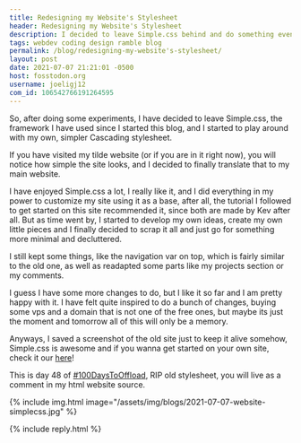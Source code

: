 ```yaml
---
title: Redesigning my Website's Stylesheet
header: Redesigning my Website's Stylesheet
description: I decided to leave Simple.css behind and do something even simpler, debloated and still elegant
tags: webdev coding design ramble blog
permalink: /blog/redesigning-my-website's-stylesheet/
layout: post
date: 2021-07-07 21:21:01 -0500
host: fosstodon.org
username: joeligj12
com_id: 106542766191264595
---
```


So, after doing some experiments, I have decided to leave Simple.css, the framework I have used since I started this blog, and I started to play around with my own, simpler Cascading stylesheet.

If you have visited my tilde website (or if you are in it right now), you will notice how simple the site looks, and I decided to finally translate that to my main website.

I have enjoyed Simple.css a lot, I really like it, and I did everything in my power to customize my site using it as a base, after all, the tutorial I followed to get started on this site recommended it, since both are made by Kev after all. But as time went by, I started to develop my own ideas, create my own little pieces and I finally decided to scrap it all and just go for something more minimal and decluttered.

I still kept some things, like the navigation var on top, which is fairly similar to the old one, as well as readapted some parts like my projects section or my comments.

I guess I have some more changes to do, but I like it so far and I am pretty happy with it. I have felt quite inspired to do a bunch of changes, buying some vps and a domain that is not one of the free ones, but maybe its just the moment and tomorrow all of this will only be a memory.

Anyways, I saved a screenshot of the old site just to keep it alive somehow, Simple.css is awesome and if you wanna get started on your own site, check it our [here](https://simplecss.org)!

This is day 48 of [#100DaysToOffload](https://100DaysToOffload.com), RIP old stylesheet, you will live as a comment in my html website source.

{% include img.html image="/assets/img/blogs/2021-07-07-website-simplecss.jpg" %}


{% include reply.html %}
